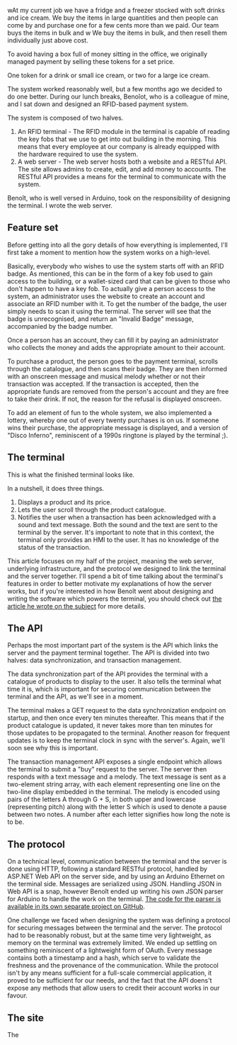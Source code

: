 wAt my current job we have a fridge and a freezer stocked with soft drinks and ice cream. We buy the items in large quantities and then people can come by and purchase one for a few cents more than we paid. Our team buys the items in bulk and w We buy the items in bulk, and then resell them individually just above cost.

To avoid having a box full of money sitting in the office, we originally managed payment by selling these tokens for a set price.

One token for a drink or small ice cream, or two for a large ice cream.

The system worked reasonably well, but a few months ago we decided to do one better. During our lunch breaks, Benoîot, who is a colleague of mine, and I sat down and designed an RFID-based payment system.

The system is composed of two halves.

1. An RFID terminal - The RFID module in the terminal is capable of reading the key fobs that we use to get into out building in the morning. This means that every employee at our company is already equipped with the hardware required to use the system.
2. A web server - The web server hosts both a website and a RESTful API. The site allows admins to create, edit, and add money to accounts. The RESTful API provides a means for the terminal to communicate with the system.

Benoît, who is well versed in Arduino, took on the responsibility of designing the terminal. I wrote the web server.

## Feature set
Before getting into all the gory details of how everything is implemented, I'll first take a moment to mention how the system works on a high-level.

Basically, everybody who wishes to use the system starts off with an RFID badge. As mentioned, this can be in the form of a key fob used to gain access to the building, or a wallet-sized card that can be given to those who don't happen to have a key fob. To actually give a person access to the system, an administrator uses the website to create an account and associate an RFID number with it. To get the number of the badge, the user simply needs to scan it using the terminal. The server will see that the badge is unrecognised, and return an "Invalid Badge" message, accompanied by the badge number. 

Once a person has an account, they can fill it by paying an administrator who collects the money and adds the appropriate amount to their account.

To purchase a product, the person goes to the payment terminal, scrolls through the catalogue, and then scans their badge. They are then informed with an onscreen message and musical melody whether or not their transaction was accepted. If the transaction is accepted, then the appropriate funds are removed from the person's account and they are free to take their drink. If not, the reason for the refusal is displayed onscreen.

To add an element of fun to the whole system, we also implemented a lottery, whereby one out of every twenty purchases is on us. If someone wins their purchase, the appropriate message is displayed, and a version of "Disco Inferno", reminiscent of a 1990s ringtone is played by the terminal ;).

## The terminal
This is what the finished terminal looks like.



In a nutshell, it does three things.

1. Displays a product and its price.
2. Lets the user scroll through the product catalogue.
3. Notifies the user when a transaction has been acknowledged with a sound and text message. Both the sound and the text are sent to the terminal by the server. It's important to note that in this context, the terminal only provides an HMI to the user. It has no knowledge of the status of the transaction.

This article focuses on my half of the project, meaning the web server, underlying infrastructure, and the protocol we designed to link the terminal and the server together. I'll spend a bit of time talking about the terminal's features in order to better motivate my explanations of how the server works, but if you're interested in how Benoît went about designing and writing the software which powers the terminal, you should check out [the article he wrote on the subject](http://blog.benoitblanchon.fr/rfid-payment-terminal/) for more details.

## The API
Perhaps the most important part of the system is the API which links the server and the payment terminal together. The API is divided into two halves: data synchronization, and transaction management.

The data synchronization part of the API provides the terminal with a catalogue of products to display to the user. It also tells the terminal what time it is, which is important for securing communication between the terminal and the API, as we'll see in a moment.

The terminal makes a GET request to the data synchronization endpoint on startup, and then once every ten minutes thereafter. This means that if the product catalogue is updated, it never takes more than ten minutes for those updates to be propagated to the terminal. Another reason for frequent updates is to keep the terminal clock in sync with the server's. Again, we'll soon see why this is important.

The transaction management API exposes a single endpoint which allows the terminal to submit a "buy" request to the server. The server then responds with a text message and a melody. The text message is sent as a two-element string array, with each element representing one line on the two-line display embedded in the terminal. The melody is encoded using pairs of the letters A through G + S, in both upper and lowercase (representing pitch) along with the letter S which is used to denote a pause between two notes. A number after each letter signifies how long the note is to be.

## The protocol
On a technical level, communication between the terminal and the server is done using HTTP, following a standard RESTful protocol, handled by ASP.NET Web API on the server side, and by using an Arduino Ethernet on the terminal side. Messages are serialized using JSON. Handling JSON in Web API is a snap, however Benoît ended up writing his own JSON parser for Arduino to handle the work on the terminal. [The code for the parser is available in its own separate project on GitHub](https://github.com/bblanchon/ArduinoJsonParser).

One challenge we faced when designing the system was defining a protocol for securing messages between the terminal and the server. The protocol had to be reasonably robust, but at the same time very lightweight, as memory on the terminal was extremely limited. We ended up settling on something reminiscent of a lightweight form of OAuth. Every message contains both a timestamp and a hash, which serve to validate the freshness and the provenance of the communication. While the protocol isn't by any means sufficient for a full-scale commercial application, it proved to be sufficient for our needs, and the fact that the API doens't expose any methods that allow users to credit their account works in our favour.

## The site

The 